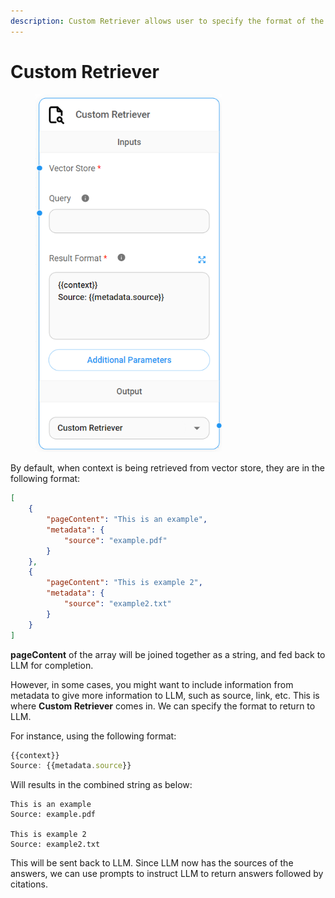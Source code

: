 ```yaml
---
description: Custom Retriever allows user to specify the format of the context to LLM
---
```


# Custom Retriever

<figure><img src="../../../.gitbook/assets/image (3) (1).png" alt="" width="298"><figcaption></figcaption></figure>

By default, when context is being retrieved from vector store, they are in the following format:

```json
[ 
    {
        "pageContent": "This is an example",
        "metadata": {
            "source": "example.pdf"
        }
    },
    {
        "pageContent": "This is example 2",
        "metadata": {
            "source": "example2.txt"
        }
    }
]
```

**pageContent** of the array will be joined together as a string, and fed back to LLM for completion.

However, in some cases, you might want to include information from metadata to give more information to LLM, such as source, link, etc. This is where **Custom Retriever** comes in. We can specify the format to return to LLM.

For instance, using the following format:

```javascript
{{context}}
Source: {{metadata.source}}
```

Will results in the combined string as below:

```
This is an example
Source: example.pdf

This is example 2
Source: example2.txt
```

This will be sent back to LLM. Since LLM now has the sources of the answers, we can use prompts to instruct LLM to return answers followed by citations.
